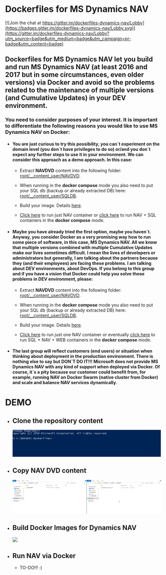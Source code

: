 # Dockerfiles for MS Dynamics NAV
[![Join the chat at https://gitter.im/dockerfiles-dynamics-nav/Lobby](https://badges.gitter.im/dockerfiles-dynamics-nav/Lobby.svg)](https://gitter.im/dockerfiles-dynamics-nav/Lobby?utm_source=badge&utm_medium=badge&utm_campaign=pr-badge&utm_content=badge)

## Dockerfiles for MS Dynamics NAV let you build and run MS Dynamics NAV (at least 2016 and 2017 but in some circumstances, even older versions) via Docker and avoid so the problems related to the maintenance of multiple versions (and Cumulative Updates) in your DEV environment.

### You need to consider purposes of your interest. It is important to differentiate the following reasons you would like to use MS Dynamics NAV on Docker:

 * #### You are just curious to try this possibility, you can\`t experiment on the domain level (you don\`t have privileges to do so) or/and you don\`t expect any further steps to use it in your environment. We can consider this approach as a demo approach. In this case:

   * Extract **NAVDVD** content into the following folder: [root/__content_user/NAVDVD](root/__content_user/NAVDVD).
   * When running in the **docker compose** mode you also need to put your SQL db (backup or already extracted DB) here: [root/__content_user/SQLDB](root/__content_user/SQLDB).

   * Build your image. Details [here](root/build).
   * [Click here](root/run/nav#-_runsqlauthps1) to run just NAV container or [click here](root/run/nav-sql) to run NAV + SQL containers in the **docker compose** mode.
     
 * #### Maybe you have already tried the first option, maybe you haven\`t. Anyway, you consider Docker as a very promising way how to run some piece of software, in this case, MS Dynamics NAV. All we know that multiple versions combined with multiple Cumulative Updates make our lives sometimes difficult. I mean the lives of developers or administrators but generally, I am talking about the partners because they (and their employees) are facing these problems. I am talking about DEV environments, about DevOps. If you belong to this group and if you have a vision that Docker could help you solve those problems in DEV environment, please:

   * Extract **NAVDVD** content into the following folder: [root/__content_user/NAVDVD](root/__content_user/NAVDVD).
   * When running in the **docker compose** mode you also need to put your SQL db (backup or already extracted DB) here: [root/__content_user/SQLDB](root/__content_user/SQLDB).

   * Build your image. Details [here](root/build).
   * [Click here](root/run/nav#-_runwinauthtransparentnetps1) to run just one NAV container or eventually [click here](root/run/nav-sql-web) to run SQL + NAV + WEB containers in the **docker compose** mode.


 * #### The last group will reflect customers (end users) or situation when thinking about deployment in the production environment. There is nothing else to say but **DON\`T DO IT!!!** Microsoft does not provide MS Dynamics NAV with any kind of support when deployed via Docker. Of course, it`s a pity because our customer could benefit from, for example, running NAV on Docker Swarm (native cluster from Docker) and scale and balance NAV services dynamically.

# DEMO
 * ## Clone the repository content
    ![](media/DockerDemoRecording_01_cloneRepo.gif)
 * ## Copy NAV DVD content
    ![](media/DockerDemoRecording_02_copyNavDvd.gif)
 * ## Build Docker Images for Dynamics NAV
    ![](media/DockerDemoRecording_03_buildDockerImages.gif)
 * ## Run NAV via Docker
    * TO-DO!!! :)